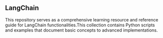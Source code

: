 ## LangChain

This repository serves as a comprehensive learning resource and reference guide for LangChain functionalities.This collection contains Python scripts and examples that document basic concepts to advanced implementations.
